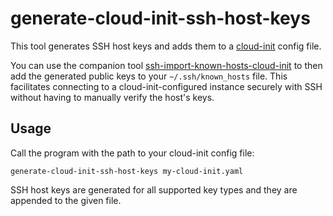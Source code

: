 # generate-cloud-init-ssh-host-keys

This tool generates SSH host keys and adds them to a [cloud-init](https://cloud-init.io/) config file.

You can use the companion tool [ssh-import-known-hosts-cloud-init](https://github.com/JJC1138/ssh-import-known-hosts-cloud-init) to then add the generated public keys to your `~/.ssh/known_hosts` file. This facilitates connecting to a cloud-init-configured instance securely with SSH without having to manually verify the host's keys.

## Usage

Call the program with the path to your cloud-init config file:

```
generate-cloud-init-ssh-host-keys my-cloud-init.yaml
```

SSH host keys are generated for all supported key types and they are appended to the given file.
